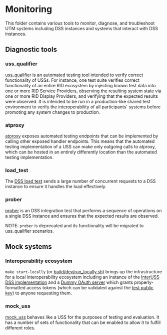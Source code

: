 # Monitoring

This folder contains various tools to monitor, diagnose, and troubleshoot UTM
systems including DSS instances and systems that interact with DSS instances.

## Diagnostic tools

### uss_qualifier

[uss_qualifier](uss_qualifier/README.md) is an automated testing tool intended to
verify correct functionality of USSs.  For instance, one test suite verifies
correct functionality of an entire RID ecosystem by injecting known test data
into one or more RID Service Providers, observing the resulting system state via
one or more RID Display Providers, and verifying that the expected results were
observed.  It is intended to be run in a production-like shared test environment
to verify the interoperability of all participants' systems before promoting
any system changes to production.

### atproxy

[atproxy](atproxy) exposes automated testing endpoints that can be implemented
by calling other exposed handler endpoints.  This means that the automated
testing implementation of a USS can make only outgoing calls to atproxy, which
can be hosted in an entirely differently location than the automated testing
implementation.

### load_test

The [DSS load test](loadtest) sends a large number of concurrent requests to a
DSS instance to ensure it handles the load effectively.

### prober

[prober](prober) is an DSS integration test that performs a sequence of
operations on a single DSS instance and ensures that the expected results are
observed.

NOTE: `prober` is deprecated and its functionality will be migrated to uss_qualifier
scenarios.

## Mock systems

### Interoperability ecosystem

`make start-locally` (or [build/dev/run_locally.sh](../build/dev/run_locally.sh))
brings up the infrastructure for a local interoperability ecosystem including an
instance of the
[InterUSS DSS implementation](https://github.com/interuss/dss)
and a
[Dummy OAuth server](https://github.com/interuss/dss/tree/master/cmds/dummy-oauth)
which grants properly-formatted access tokens (which can be validated against the
[test public key](../build/test-certs/auth2.pem)) to anyone requesting them.

### mock_uss

[mock_uss](mock_uss) behaves like a USS for the purposes of testing and
evaluation.  It has a number of sets of functionality that can be enabled to
allow it to fulfill different roles.
